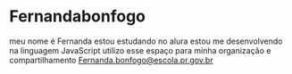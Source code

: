 # Fernandabonfogo
meu nome é Fernanda
estou estudando no alura
estou me desenvolvendo na linguagem JavaScript
utilizo esse espaço para minha organização e compartilhamento 
Fernanda.bonfogo@escola.pr.gov.br 

